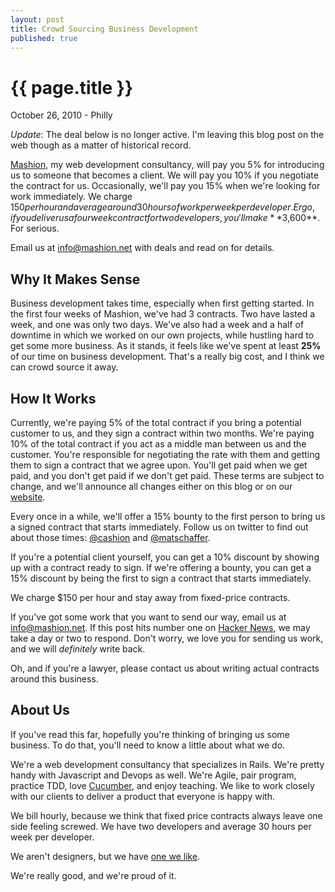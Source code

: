 ```yaml
---
layout: post
title: Crowd Sourcing Business Development
published: true
---
```


# {{ page.title }}

<p class="meta">October 26, 2010 - Philly</p>

*Update*: The deal below is no longer active. I'm leaving this blog post on the
web though as a matter of historical record.

[Mashion](http://mashion.net), my web development consultancy, will pay you 5%
for introducing us to someone that becomes a client. We will pay you 10% if you
negotiate the contract for us. Occasionally, we'll pay you 15% when we're
looking for work immediately. We charge $150 per hour and average around
30 hours of work per week per developer. Ergo, if you deliver us a four week
contract for two developers, you'll make **$3,600**. For serious.

Email us at [info@mashion.net](mailto:info@mashion.net) with deals and read on for details.

Why It Makes Sense
------------------

Business development takes time, especially when first getting started. In the
first four weeks of Mashion, we've had 3 contracts. Two have lasted a week, and
one was only two days. We've also had a week and a half of downtime in which we
worked on our own projects, while hustling hard to get some more business. As
it stands, it feels like we've spent at least **25%** of our time on business
development. That's a really big cost, and I think we can crowd source it away.

How It Works
------------

Currently, we're paying 5% of the total contract if you bring a potential
customer to us, and they sign a contract within two months. We're paying 10% of
the total contract if you act as a middle man between us and the customer.
You're responsible for negotiating the rate with them and getting them to sign
a contract that we agree upon. You'll get paid when we get paid, and you don't
get paid if we don't get paid.  These terms are subject to change, and we'll
announce all changes either on this blog or on our
[website](http://mashion.net).

Every once in a while, we'll offer a 15% bounty to the first person to bring us
a signed contract that starts immediately. Follow us on twitter to find out
about those times: [@cashion](http://twitter.com/cashion) and
[@matschaffer](http://twitter.com/matschaffer).

If you're a potential client yourself, you can get a 10% discount by showing up
with a contract ready to sign. If we're offering a bounty, you can get a 15% discount
by being the first to sign a contract that starts immediately.

We charge $150 per hour and stay away from fixed-price contracts.

If you've got some work that you want to send our way, email us at
[info@mashion.net](mailto:info@mashion.net). If this post hits number one on
[Hacker News](http://news.ycombinator.com), we may take a day or two to
respond. Don't worry, we love you for sending us work, and we will *definitely*
write back.

Oh, and if you're a lawyer, please contact us about writing actual contracts
around this business.

About Us
--------

If you've read this far, hopefully you're thinking of bringing us some
business. To do that, you'll need to know a little about what we do.

We're a web development consultancy that specializes in Rails. We're pretty
handy with Javascript and Devops as well. We're Agile, pair program, practice
TDD, love [Cucumber](http://cukes.info), and enjoy teaching. We like to work
closely with our clients to deliver a product that everyone is happy with.

We bill hourly, because we think that fixed price contracts always leave one
side feeling screwed. We have two developers and average 30 hours per week per
developer.

We aren't designers, but we have [one we like](http://thoughtmerchants.com/).

We're really good, and we're proud of it.

